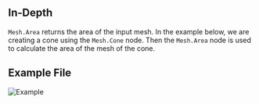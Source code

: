 ## In-Depth
`Mesh.Area` returns the area of the input mesh. In the example below, we are creating a cone using the `Mesh.Cone` node. Then the `Mesh.Area` node is used to calculate the area of the mesh of the cone.

## Example File

![Example](./Autodesk.DesignScript.Geometry.Mesh.Area_img.jpg)
